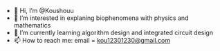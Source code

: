 - 👋 Hi, I’m @Koushouu
- 👀 I’m interested in explaning biophenomena with physics and mathematics
- 🌱 I’m currently learning algorithm design and integrated circuit design
- 📫 How to reach me: email = kou12301230@gmail.com

<!---
Koushouu/Koushouu is a ✨ special ✨ repository because its `README.md` (this file) appears on your GitHub profile.
You can click the Preview link to take a look at your changes.
--->
